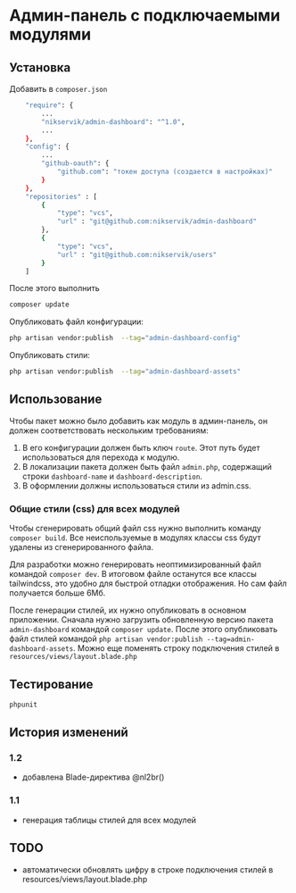 # Админ-панель с подключаемыми модулями


## Установка

Добавить в `composer.json`
```bash
    "require": {
        ...
        "nikservik/admin-dashboard": "^1.0",
        ...
    },
    "config": {
        ...
        "github-oauth": {
            "github.com": "токен доступа (создается в настройках)"
        }
    },
    "repositories" : [
        {
            "type": "vcs",
            "url" : "git@github.com:nikservik/admin-dashboard"
        },
        {
            "type": "vcs",
            "url" : "git@github.com:nikservik/users"
        }
    ]
```
После этого выполнить 
```bash
composer update
```

Опубликовать файл конфигурации:
```bash
php artisan vendor:publish  --tag="admin-dashboard-config"
```
Опубликовать стили:
```bash
php artisan vendor:publish  --tag="admin-dashboard-assets"
```

## Использование

Чтобы пакет можно было добавить как модуль в админ-панель,
он должен соответствовать нескольким требованиям:
1. В его конфигурации должен быть ключ `route`. 
   Этот путь будет использоваться для перехода к модулю.
2. В локализации пакета должен быть файл `admin.php`, содержащий строки
   `dashboard-name` и `dashboard-description`.
3. В оформлении должны использоваться стили из admin.css.

### Общие стили (css) для всех модулей

Чтобы сгенерировать общий файл css нужно выполнить команду `composer build`. 
Все неиспользуемые в модулях классы css будут удалены из сгенерированного файла.

Для разработки можно генерировать неоптимизированный файл командой `composer dev`. 
В итоговом файле останутся все классы tailwindcss, это удобно для быстрой отладки отображения.
Но сам файл получается больше 6Мб.

После генерации стилей, их нужно опубликовать в основном приложении.
Сначала нужно загрузить обновленную версию пакета `admin-dashboard` командой `composer update`.
После этого опубликовать файл стилей командой `php artisan vendor:publish --tag=admin-dashboard-assets`.
Можно еще поменять строку подключения стилей в `resources/views/layout.blade.php`

## Тестирование

```bash
phpunit
```

## История изменений

### 1.2
- добавлена Blade-директива @nl2br()

### 1.1
- генерация таблицы стилей для всех модулей

## TODO

- автоматически обновлять цифру в строке подключения стилей в resources/views/layout.blade.php

